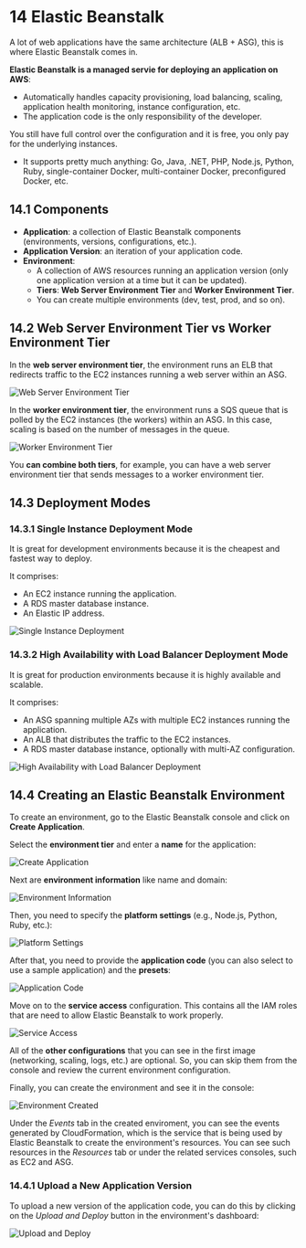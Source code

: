 # 14 Elastic Beanstalk

A lot of web applications have the same architecture (ALB + ASG), this is where Elastic Beanstalk comes in.

**Elastic Beanstalk is a managed servie for deploying an application on AWS**:
- Automatically handles capacity provisioning, load balancing, scaling, application health monitoring, instance configuration, etc.
- The application code is the only responsibility of the developer.

You still have full control over the configuration and it is free, you only pay for the underlying instances.
- It supports pretty much anything: Go, Java, .NET, PHP, Node.js, Python, Ruby, single-container Docker, multi-container Docker, preconfigured Docker, etc.

## 14.1 Components

- **Application**: a collection of Elastic Beanstalk components (environments, versions, configurations, etc.).
- **Application Version**: an iteration of your application code.
- **Environment**:
    - A collection of AWS resources running an application version (only one application version at a time but it can be updated).
    - **Tiers**: **Web Server Environment Tier** and **Worker Environment Tier**.
    - You can create multiple environments (dev, test, prod, and so on).

## 14.2 Web Server Environment Tier vs Worker Environment Tier

In the **web server environment tier**, the environment runs an ELB that redirects traffic to the EC2 instances running a web server within an ASG.

![Web Server Environment Tier](/assets/aws-certified-developer-associate/eb_web_server_environment_tier.png "Web Server Environment Tier")

In the **worker environment tier**, the environment runs a SQS queue that is polled by the EC2 instances (the workers) within an ASG. In this case, scaling is based on the number of messages in the queue.

![Worker Environment Tier](/assets/aws-certified-developer-associate/eb_worker_environment_tier.png "Worker Environment Tier")

You **can combine both tiers**, for example, you can have a web server environment tier that sends messages to a worker environment tier.

## 14.3 Deployment Modes

### 14.3.1 Single Instance Deployment Mode

It is great for development environments because it is the cheapest and fastest way to deploy.

It comprises:
- An EC2 instance running the application.
- A RDS master database instance.
- An Elastic IP address.

![Single Instance Deployment](/assets/aws-certified-developer-associate/eb_single_instance_deployment.png "Single Instance Deployment")

### 14.3.2 High Availability with Load Balancer Deployment Mode

It is great for production environments because it is highly available and scalable.

It comprises:
- An ASG spanning multiple AZs with multiple EC2 instances running the application.
- An ALB that distributes the traffic to the EC2 instances.
- A RDS master database instance, optionally with multi-AZ configuration.

![High Availability with Load Balancer Deployment](/assets/aws-certified-developer-associate/eb_high_availability_with_load_balancer_deployment.png "High Availability with Load Balancer Deployment")

## 14.4 Creating an Elastic Beanstalk Environment

To create an environment, go to the Elastic Beanstalk console and click on **Create Application**.

Select the **environment tier** and enter a **name** for the application:

![Create Application](/assets/aws-certified-developer-associate/eb_create_application.png "Create Application")

Next are **environment information** like name and domain:

![Environment Information](/assets/aws-certified-developer-associate/eb_environment_information.png "Environment Information")

Then, you need to specify the **platform settings** (e.g., Node.js, Python, Ruby, etc.):

![Platform Settings](/assets/aws-certified-developer-associate/eb_platform_settings.png "Platform Settings")

After that, you need to provide the **application code** (you can also select to use a sample application) and the **presets**:

![Application Code](/assets/aws-certified-developer-associate/eb_application_code.png "Application Code")

Move on to the **service access** configuration. This contains all the IAM roles that are need to allow Elastic Beanstalk to work properly.

![Service Access](/assets/aws-certified-developer-associate/eb_service_access.png "Service Access")

All of the **other configurations** that you can see in the first image (networking, scaling, logs, etc.) are optional. So, you can skip them from the console and review the current environment configuration.

Finally, you can create the environment and see it in the console:

![Environment Created](/assets/aws-certified-developer-associate/eb_environment_created.png "Environment Created")

Under the *Events* tab in the created enviroment, you can see the events generated by CloudFormation, which is the service that is being used by Elastic Beanstalk to create the environment's resources. You can see such resources in the *Resources* tab or under the related services consoles, such as EC2 and ASG.

### 14.4.1 Upload a New Application Version

To upload a new version of the application code, you can do this by clicking on the *Upload and Deploy* button in the environment's dashboard:

![Upload and Deploy](/assets/aws-certified-developer-associate/eb_upload_and_deploy.png "Upload and Deploy")
